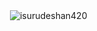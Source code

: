 <p>&nbsp;<img align="center" src="https://github-readme-stats.vercel.app/api?username=isurudeshan420&show_icons=true&locale=en&theme=tokyonight" alt="isurudeshan420" /></p>

